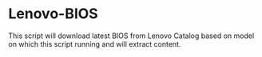 # Lenovo-BIOS
This script will download latest BIOS from Lenovo Catalog based on model on which this script running and will extract content.

